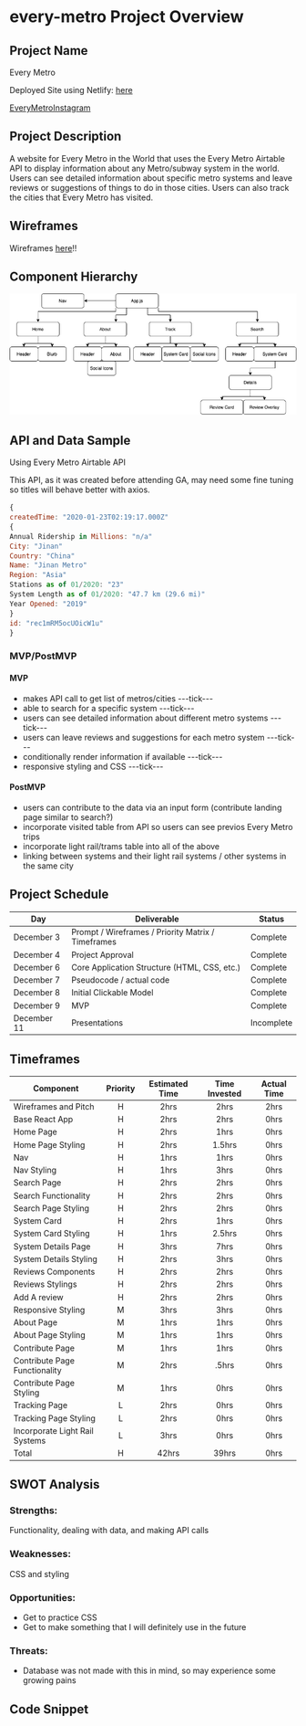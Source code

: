# every-metro Project Overview

## Project Name

Every Metro

Deployed Site using Netlify: [here](https://every-metro.netlify.app)

[EveryMetroInstagram](https://www.instagram.com/everymetrointheworld/)

## Project Description

A website for Every Metro in the World that uses the Every Metro Airtable API to display information about any Metro/subway system in the world. Users can see detailed information about specific metro systems and leave reviews or suggestions of things to do in those cities. Users can also track the cities that Every Metro has visited.

## Wireframes

Wireframes [here](https://www.figma.com/file/FoklhFDGZCxu9jVOKerQdj/Every-Metro-Wireframes)!!

## Component Hierarchy

![componentHierarchy](./assets/EveryMetro.png "component hierarchy")

## API and Data Sample

Using Every Metro Airtable API

This API, as it was created before attending GA, may need some fine tuning so titles will behave better with axios.

```javascript
{
createdTime: "2020-01-23T02:19:17.000Z"
{
Annual Ridership in Millions: "n/a"
City: "Jinan"
Country: "China"
Name: "Jinan Metro"
Region: "Asia"
Stations as of 01/2020: "23"
System Length as of 01/2020: "47.7 km (29.6 mi)"
Year Opened: "2019"
}
id: "rec1mRM5ocUOicW1u"
}

```

### MVP/PostMVP

#### MVP

- makes API call to get list of metros/cities ---tick---
- able to search for a specific system ---tick---
- users can see detailed information about different metro systems ---tick---
- users can leave reviews and suggestions for each metro system ---tick---
- conditionally render information if available ---tick---
- responsive styling and CSS ---tick---

#### PostMVP

- users can contribute to the data via an input form (contribute landing page similar to search?)
- incorporate visited table from API so users can see previos Every Metro trips
- incorporate light rail/trams table into all of the above
- linking between systems and their light rail systems / other systems in the same city

## Project Schedule

| Day         | Deliverable                                        | Status     |
| ----------- | -------------------------------------------------- | ---------- |
| December 3  | Prompt / Wireframes / Priority Matrix / Timeframes | Complete   |
| December 4  | Project Approval                                   | Complete   |
| December 6  | Core Application Structure (HTML, CSS, etc.)       | Complete   |
| December 7  | Pseudocode / actual code                           | Complete   |
| December 8  | Initial Clickable Model                            | Complete   |
| December 9  | MVP                                                | Complete   |
| December 11 | Presentations                                      | Incomplete |

## Timeframes

| Component                      | Priority | Estimated Time | Time Invested | Actual Time |
| ------------------------------ | :------: | :------------: | :-----------: | :---------: |
| Wireframes and Pitch           |    H     |      2hrs      |     2hrs      |    2hrs     |
| Base React App                 |    H     |      2hrs      |     2hrs      |    0hrs     |
| Home Page                      |    H     |      2hrs      |     1hrs      |    0hrs     |
| Home Page Styling              |    H     |      2hrs      |    1.5hrs     |    0hrs     |
| Nav                            |    H     |      1hrs      |     1hrs      |    0hrs     |
| Nav Styling                    |    H     |      1hrs      |     3hrs      |    0hrs     |
| Search Page                    |    H     |      2hrs      |     2hrs      |    0hrs     |
| Search Functionality           |    H     |      2hrs      |     2hrs      |    0hrs     |
| Search Page Styling            |    H     |      2hrs      |     2hrs      |    0hrs     |
| System Card                    |    H     |      2hrs      |     1hrs      |    0hrs     |
| System Card Styling            |    H     |      1hrs      |    2.5hrs     |    0hrs     |
| System Details Page            |    H     |      3hrs      |     7hrs      |    0hrs     |
| System Details Styling         |    H     |      2hrs      |     3hrs      |    0hrs     |
| Reviews Components             |    H     |      2hrs      |     2hrs      |    0hrs     |
| Reviews Stylings               |    H     |      2hrs      |     2hrs      |    0hrs     |
| Add A review                   |    H     |      2hrs      |     2hrs      |    0hrs     |
| Responsive Styling             |    M     |      3hrs      |     3hrs      |    0hrs     |
| About Page                     |    M     |      1hrs      |     1hrs      |    0hrs     |
| About Page Styling             |    M     |      1hrs      |     1hrs      |    0hrs     |
| Contribute Page                |    M     |      1hrs      |     1hrs      |    0hrs     |
| Contribute Page Functionality  |    M     |      2hrs      |     .5hrs     |    0hrs     |
| Contribute Page Styling        |    M     |      1hrs      |     0hrs      |    0hrs     |
| Tracking Page                  |    L     |      2hrs      |     0hrs      |    0hrs     |
| Tracking Page Styling          |    L     |      2hrs      |     0hrs      |    0hrs     |
| Incorporate Light Rail Systems |    L     |      3hrs      |     0hrs      |    0hrs     |
| Total                          |    H     |     42hrs      |     39hrs     |    0hrs     |

## SWOT Analysis

### Strengths:

Functionality, dealing with data, and making API calls

### Weaknesses:

CSS and styling

### Opportunities:

- Get to practice CSS
- Get to make something that I will definitely use in the future

### Threats:

- Database was not made with this in mind, so may experience some growing pains

## Code Snippet
